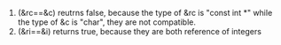 1. (&rc==&c) reutrns false, because the type of &rc is "const int *" while the type of &c is "char", they are not compatible.
2. (&ri==&i) returns true, because they are both reference of integers